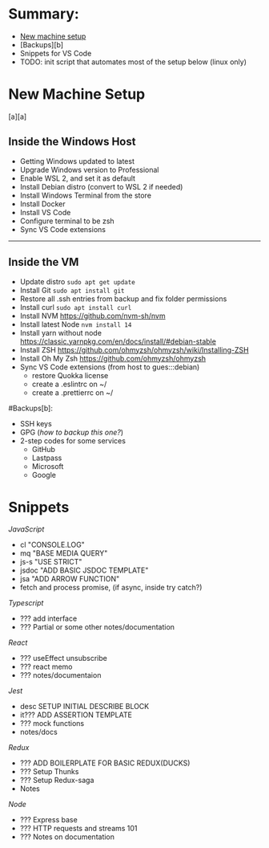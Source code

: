 # Summary:

- [New machine setup](a)
- [Backups][b]
- Snippets for VS Code
- TODO: init script that automates most of the setup below (linux only)

# New Machine Setup

[a][a]

## Inside the Windows Host

- Getting Windows updated to latest
- Upgrade Windows version to Professional
- Enable WSL 2, and set it as default
- Install Debian distro (convert to WSL 2 if needed)
- Install Windows Terminal from the store
- Install Docker
- Install VS Code
- Configure terminal to be zsh
- Sync VS Code extensions

---

## Inside the VM

- Update distro `sudo apt get update`
- Install Git `sudo apt install git`
- Restore all .ssh entries from backup and fix folder permissions
- Install curl `sudo apt install curl`
- Install NVM https://github.com/nvm-sh/nvm
- Install latest Node `nvm install 14`
- Install yarn without node https://classic.yarnpkg.com/en/docs/install/#debian-stable
- Install ZSH https://github.com/ohmyzsh/ohmyzsh/wiki/Installing-ZSH
- Install Oh My Zsh https://github.com/ohmyzsh/ohmyzsh
- Sync VS Code extensions (from host to gues:::debian)
  - restore Quokka license
  - create a .eslintrc on ~/
  - create a .prettierrc on ~/

#Backups[b]:

- SSH keys
- GPG (_how to backup this one?_)
- 2-step codes for some services
  - GitHub
  - Lastpass
  - Microsoft
  - Google

# Snippets

_JavaScript_

- cl "CONSOLE.LOG"
- mq "BASE MEDIA QUERY"
- js-s "USE STRICT"
- jsdoc "ADD BASIC JSDOC TEMPLATE"
- jsa "ADD ARROW FUNCTION"
- fetch and process promise, (if async, inside try catch?)

_Typescript_

- ??? add interface
- ??? Partial or some other notes/documentation

_React_

- ??? useEffect unsubscribe
- ??? react memo
- ??? notes/documentaion

_Jest_

- desc SETUP INITIAL DESCRIBE BLOCK
- it??? ADD ASSERTION TEMPLATE
- ??? mock functions
- notes/docs

_Redux_

- ??? ADD BOILERPLATE FOR BASIC REDUX(DUCKS)
- ??? Setup Thunks
- ??? Setup Redux-saga
- Notes

_Node_

- ??? Express base
- ??? HTTP requests and streams 101
- ??? Notes on documentation
